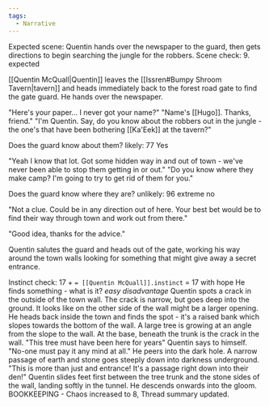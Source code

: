 ```yaml
---
tags:
  - Narrative
---
```


Expected scene: Quentin hands over the newspaper to the guard, then gets directions to begin searching the jungle for the robbers.
Scene check: 9. expected

[[Quentin McQuall|Quentin]] leaves the [[Issren#Bumpy Shroom Tavern|tavern]] and heads immediately back to the  forest road gate to find the gate guard. He hands over the newspaper.

"Here's your paper... I never got your name?"
"Name's [[Hugo]]. Thanks, friend."
"I'm Quentin. Say, do you know about the robbers out in the jungle - the one's that have been bothering [[Ka'Eek]] at the tavern?"

Does the guard know about them?
likely: 77 Yes

"Yeah I know that lot. Got some hidden way in and out of town - we've never been able to stop them getting in or out."
"Do you know where they make camp? I'm going to try to get rid of them for you."

Does the guard know where they are?
unlikely: 96 extreme no

"Not a clue. Could be in any direction out of here. Your best bet would be to find their way through town and work out from there."

"Good idea, thanks for the advice."

Quentin salutes the guard and heads out of the gate, working his way around the town walls looking for something that might give away a secret entrance.

Instinct check: 17 + `= [[Quentin McQuall]].instinct` = 17 with hope
He finds something - what is it?
*easy disadvantage*
Quentin spots a crack in the outside of the town wall. The crack is narrow, but goes deep into the ground. It looks like on the other side of the wall might be a larger opening.
He heads back inside the town and finds the spot - it's a raised bank which slopes towards the bottom of the wall. A large tree is growing at an angle from the slope to the wall. At the base, beneath the trunk is the crack in the wall.
"This tree must have been here for years" Quentin says to himself. "No-one must pay it any mind at all."
He peers into the dark hole. A narrow passage of earth and stone goes steeply down into darkness underground.
"This is more than just and entrance! It's a passage right down into their den!"
Quentin slides feet first between the tree trunk and the stone sides of the wall, landing softly in the tunnel. He descends onwards into the gloom.
BOOKKEEPING - Chaos increased to 8, Thread summary updated.